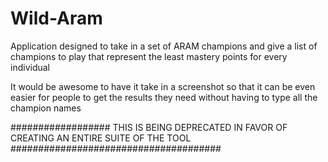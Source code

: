 # Wild-Aram
Application designed to take in a set of ARAM champions and give a list of champions to play that represent the least mastery points for every individual


It would be awesome to have it take in a screenshot so that it can be even easier for people to get the results they need without having to type all the champion names



################## THIS IS BEING DEPRECATED IN FAVOR OF CREATING AN ENTIRE SUITE OF THE TOOL ######################################

